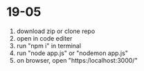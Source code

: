 # 19-05

1. download zip or clone repo
2. open in code editer
3. run "npm i" in terminal
4. run "node app.js" or "nodemon app.js"
5. on browser, open "https:/localhost:3000/"
